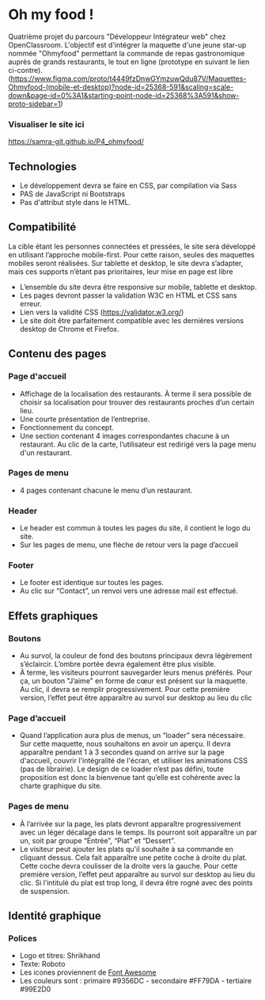 # Oh my food !
Quatrième projet du parcours "Développeur Intégrateur web" chez OpenClassroom.
L'objectif est d'intégrer la maquette d'une jeune star-up nommée "Ohmyfood" permettant la commande de repas gastronomique auprès de grands restaurants, le tout en ligne (prototype en suivant le lien ci-contre).
(https://www.figma.com/proto/t4449fzDnwGYmzuwQdu87V/Maquettes-Ohmyfood-(mobile-et-desktop)?node-id=25368-591&scaling=scale-down&page-id=0%3A1&starting-point-node-id=25368%3A591&show-proto-sidebar=1)

### Visualiser le site ici 
https://samra-git.github.io/P4_ohmyfood/

## Technologies
- Le développement devra se faire en CSS, par compilation via Sass
-  PAS de JavaScript ni Bootstraps
- Pas d'attribut style dans le HTML.


## Compatibilité
La cible étant les personnes connectées et pressées, le site sera développé en utilisant l’approche mobile-first. Pour cette raison, seules des maquettes mobiles seront réalisées. Sur tablette et desktop, le site devra s’adapter, mais ces supports n’étant pas prioritaires, leur mise en page est libre
- L’ensemble du site devra être responsive sur mobile, tablette et desktop.
- Les pages devront passer la validation W3C en HTML et CSS sans erreur.
- Lien vers la validité CSS (https://validator.w3.org/)
- Le site doit être parfaitement compatible avec les dernières versions desktop de Chrome et Firefox.


## Contenu des pages

### Page d'accueil
- Affichage de la localisation des restaurants. À terme il sera possible de choisir sa localisation pour trouver des restaurants proches d’un certain lieu.
- Une courte présentation de l’entreprise.
- Fonctionnement du concept.
- Une section contenant 4 images correspondantes chacune à un restaurant. Au clic de la carte, l’utilisateur est redirigé vers la page menu d'un restaurant.

### Pages de menu
- 4 pages contenant chacune le menu d’un restaurant.

### Header
- Le header est commun à toutes les pages du site, il contient le logo du site.
- Sur les pages de menu, une flèche de retour vers la page d’accueil

### Footer
- Le footer est identique sur toutes les pages.
- Au clic sur “Contact”, un renvoi vers une adresse mail est effectué.


## Effets graphiques
### Boutons
- Au survol, la couleur de fond des boutons principaux devra légèrement s’éclaircir. L’ombre portée devra également être plus visible.
- À terme, les visiteurs pourront sauvegarder leurs menus préférés. Pour ça, un bouton "J’aime" en forme de cœur est présent sur la maquette. Au clic, il devra se remplir progressivement. Pour cette première version, l’effet peut être apparaître au survol sur desktop au lieu du clic

### Page d’accueil
- Quand l’application aura plus de menus, un “loader” sera nécessaire. Sur cette maquette, nous souhaitons en avoir un aperçu. Il devra apparaître pendant 1 à 3 secondes quand on arrive sur la page d'accueil, couvrir l'intégralité de l'écran, et utiliser les animations CSS (pas de librairie). Le design de ce loader n’est pas défini, toute proposition est donc la bienvenue tant qu’elle est cohérente avec la charte graphique du site.

### Pages de menu
- À l’arrivée sur la page, les plats devront apparaître progressivement avec un léger décalage dans le temps. Ils pourront soit apparaître un par un, soit par groupe “Entrée”, “Plat” et “Dessert”. 
- Le visiteur peut ajouter les plats qu'il souhaite à sa commande en cliquant dessus. Cela fait apparaître une petite coche à droite du plat. Cette coche devra coulisser de la droite vers la gauche. Pour cette première version, l’effet peut apparaître au survol sur desktop au lieu du clic. Si l’intitulé du plat est trop long, il devra être rogné avec des points de suspension.

## Identité graphique
### Polices
- Logo et titres: Shrikhand
- Texte: Roboto
- Les icones proviennent de [Font Awesome](https://fontawesome.com/)
- Les couleurs sont : primaire #9356DC - secondaire #FF79DA - tertiaire #99E2D0


